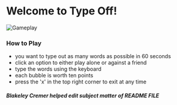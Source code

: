 # Welcome to Type Off!

![Gameplay](https://user-images.githubusercontent.com/116081475/205585270-c8480bc5-da10-46a1-8381-312f953af006.PNG)

### How to Play
* you want to type out as many words as possible in 60 seconds
* click an option to either play alone or against a friend
* type the words using the keyboard
* each bubble is worth ten points
* press the 'x' in the top right corner to exit at any time







##### Blakeley Cremer helped edit subject matter of README FILE
